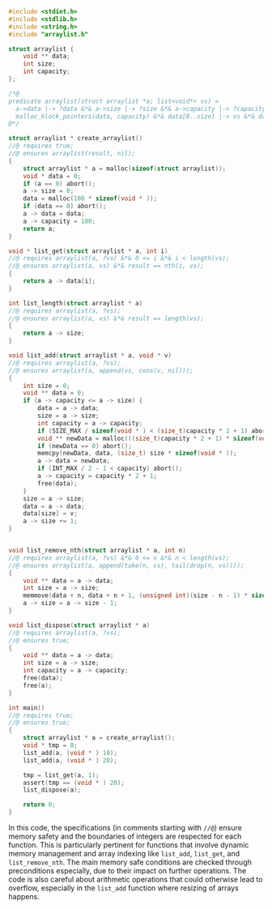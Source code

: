 ```c
#include <stdint.h>
#include <stdlib.h>
#include <string.h>
#include "arraylist.h"

struct arraylist {
    void ** data;
    int size;
    int capacity;
};

/*@
predicate arraylist(struct arraylist *a; list<void*> vs) =
  a->data |-> ?data &*& a->size |-> ?size &*& a->capacity |-> ?capacity &*& malloc_block_arraylist(a) &*&
  malloc_block_pointers(data, capacity) &*& data[0..size] |-> vs &*& data[size..capacity] |-> _;
@*/

struct arraylist * create_arraylist()
//@ requires true;
//@ ensures arraylist(result, nil);
{
    struct arraylist * a = malloc(sizeof(struct arraylist));
    void * data = 0;
    if (a == 0) abort();
    a -> size = 0;
    data = malloc(100 * sizeof(void * ));
    if (data == 0) abort();
    a -> data = data;
    a -> capacity = 100;
    return a;
}

void * list_get(struct arraylist * a, int i)
//@ requires arraylist(a, ?vs) &*& 0 <= i &*& i < length(vs);
//@ ensures arraylist(a, vs) &*& result == nth(i, vs);
{
    return a -> data[i];
}

int list_length(struct arraylist * a)
//@ requires arraylist(a, ?vs);
//@ ensures arraylist(a, vs) &*& result == length(vs);
{
    return a -> size;
}

void list_add(struct arraylist * a, void * v)
//@ requires arraylist(a, ?vs);
//@ ensures arraylist(a, append(vs, cons(v, nil)));
{
    int size = 0;
    void ** data = 0;
    if (a -> capacity <= a -> size) {
        data = a -> data;
        size = a -> size;
        int capacity = a -> capacity;
        if (SIZE_MAX / sizeof(void * ) < (size_t)capacity * 2 + 1) abort();
        void ** newData = malloc(((size_t)capacity * 2 + 1) * sizeof(void * ));
        if (newData == 0) abort();
        memcpy(newData, data, (size_t) size * sizeof(void * ));
        a -> data = newData;
        if (INT_MAX / 2 - 1 < capacity) abort();
        a -> capacity = capacity * 2 + 1;
        free(data);
    }
    size = a -> size;
    data = a -> data;
    data[size] = v;
    a -> size += 1;
}


void list_remove_nth(struct arraylist * a, int n)
//@ requires arraylist(a, ?vs) &*& 0 <= n &*& n < length(vs);
//@ ensures arraylist(a, append(take(n, vs), tail(drop(n, vs))));
{
    void ** data = a -> data;
    int size = a -> size;
    memmove(data + n, data + n + 1, (unsigned int)(size - n - 1) * sizeof(void * ));
    a -> size = a -> size - 1;
}

void list_dispose(struct arraylist * a)
//@ requires arraylist(a, ?vs);
//@ ensures true;
{
    void ** data = a -> data;
    int size = a -> size;
    int capacity = a -> capacity;
    free(data);
    free(a);
}

int main()
//@ requires true;
//@ ensures true;
{
    struct arraylist * a = create_arraylist();
    void * tmp = 0;
    list_add(a, (void * ) 10);
    list_add(a, (void * ) 20);

    tmp = list_get(a, 1);
    assert(tmp == (void * ) 20);
    list_dispose(a);

    return 0;
}
```
In this code, the specifications (in comments starting with `//@`) ensure memory safety and the boundaries of integers are respected for each function. This is particularly pertinent for functions that involve dynamic memory management and array indexing like `list_add`, `list_get`, and `list_remove_nth`. The main memory safe conditions are checked through preconditions especially, due to their impact on further operations. The code is also careful about arithmetic operations that could otherwise lead to overflow, especially in the `list_add` function where resizing of arrays happens.
